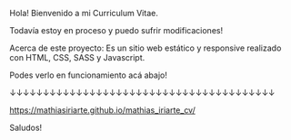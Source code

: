 Hola! Bienvenido a mi Curriculum Vitae.

Todavía estoy en proceso y puedo sufrir modificaciones!

Acerca de este proyecto:
Es un sitio web estático y responsive realizado con HTML, CSS, SASS y Javascript.

Podes verlo en funcionamiento acá abajo!

↓↓↓↓↓↓↓↓↓↓↓↓↓↓↓↓↓↓↓↓↓↓↓↓↓↓↓↓↓↓↓↓↓↓↓↓↓↓↓↓

https://mathiasiriarte.github.io/mathias_iriarte_cv/


Saludos!
